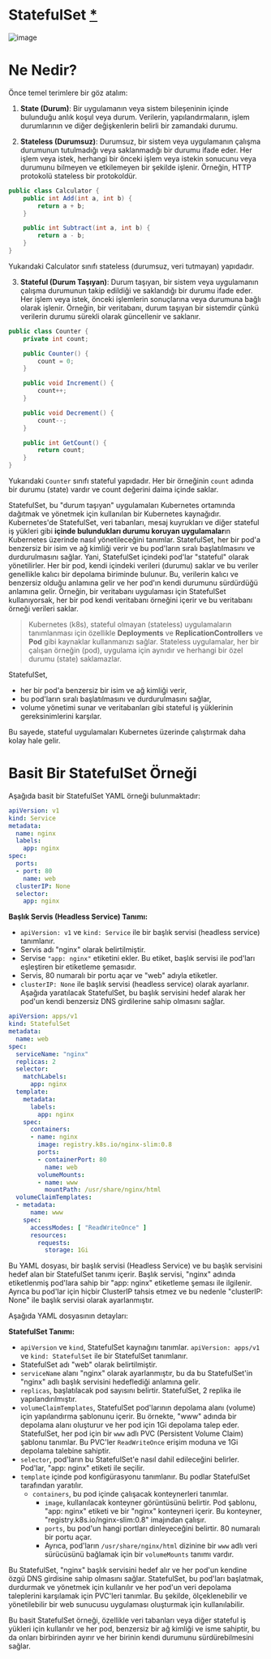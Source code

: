 # StatefulSet [*](https://kubernetes.io/docs/tutorials/stateful-application/basic-stateful-set/)

![image](https://github.com/cemtopkaya/kubernetes-notlarim/assets/261946/b80aeaeb-4186-4dce-a221-a30047d74fbc)

# Ne Nedir?

Önce temel terimlere bir göz atalım:

1. **State (Durum)**: Bir uygulamanın veya sistem bileşeninin içinde bulunduğu anlık koşul veya durum. Verilerin, yapılandırmaların, işlem durumlarının ve diğer değişkenlerin belirli bir zamandaki durumu.

2. **Stateless (Durumsuz)**: Durumsuz, bir sistem veya uygulamanın çalışma durumunun tutulmadığı veya saklanmadığı bir durumu ifade eder. Her işlem veya istek, herhangi bir önceki işlem veya istekin sonucunu veya durumunu bilmeyen ve etkilemeyen bir şekilde işlenir. Örneğin, HTTP protokolü stateless bir protokoldür.
```csharp
public class Calculator {
    public int Add(int a, int b) {
        return a + b;
    }

    public int Subtract(int a, int b) {
        return a - b;
    }
}
```
Yukarıdaki Calculator sınıfı stateless (durumsuz, veri tutmayan) yapıdadır.

3. **Stateful (Durum Taşıyan)**: Durum taşıyan, bir sistem veya uygulamanın çalışma durumunun takip edildiği ve saklandığı bir durumu ifade eder. Her işlem veya istek, önceki işlemlerin sonuçlarına veya durumuna bağlı olarak işlenir. Örneğin, bir veritabanı, durum taşıyan bir sistemdir çünkü verilerin durumu sürekli olarak güncellenir ve saklanır.
```csharp
public class Counter {
    private int count;

    public Counter() {
        count = 0;
    }

    public void Increment() {
        count++;
    }

    public void Decrement() {
        count--;
    }

    public int GetCount() {
        return count;
    }
}

```
Yukarıdaki `Counter` sınıfı stateful yapıdadır. Her bir örneğinin `count` adında bir durumu (state) vardır ve count değerini daima içinde saklar.

StatefulSet, bu "durum taşıyan" uygulamaları Kubernetes ortamında dağıtmak ve yönetmek için kullanılan bir Kubernetes kaynağıdır. 
Kubernetes'de StatefulSet, veri tabanları, mesaj kuyrukları ve diğer stateful iş yükleri gibi **içinde bulundukları durumu koruyan uygulamalar**ın Kubernetes üzerinde nasıl yönetileceğini tanımlar. 
StatefulSet, her bir pod'a benzersiz bir isim ve ağ kimliği verir ve bu pod'ların sıralı başlatılmasını ve durdurulmasını sağlar.
Yani, StatefulSet içindeki pod'lar "stateful" olarak yönetilirler. Her bir pod, kendi içindeki verileri (durumu) saklar ve bu veriler genellikle kalıcı bir depolama biriminde bulunur. 
Bu, verilerin kalıcı ve benzersiz olduğu anlamına gelir ve her pod'ın kendi durumunu sürdürdüğü anlamına gelir.
Örneğin, bir veritabanı uygulaması için StatefulSet kullanıyorsak, her bir pod kendi veritabanı örneğini içerir ve bu veritabanı örneği verileri saklar. 

> Kubernetes (k8s), stateful olmayan (stateless) uygulamaların tanımlanması için özellikle **Deployments** ve **ReplicationControllers** ve **Pod** gibi kaynaklar kullanmanızı sağlar.
> Stateless uygulamalar, her bir çalışan örneğin (pod), uygulama için aynıdır ve herhangi bir özel durumu (state) saklamazlar.

StatefulSet, 
- her bir pod'a benzersiz bir isim ve ağ kimliği verir,
- bu pod'ların sıralı başlatılmasını ve durdurulmasını sağlar,
- volume yönetimi sunar ve veritabanları gibi stateful iş yüklerinin gereksinimlerini karşılar.

Bu sayede, stateful uygulamaları Kubernetes üzerinde çalıştırmak daha kolay hale gelir.

# Basit Bir StatefulSet Örneği

Aşağıda basit bir StatefulSet YAML örneği bulunmaktadır:

```yaml
apiVersion: v1
kind: Service
metadata:
  name: nginx
  labels:
    app: nginx
spec:
  ports:
  - port: 80
    name: web
  clusterIP: None
  selector:
    app: nginx
```

**Başlık Servis (Headless Service) Tanımı:**
- `apiVersion: v1` ve `kind: Service` ile bir başlık servisi (headless service) tanımlanır.
- Servis adı "nginx" olarak belirtilmiştir.
- Servise `"app: nginx"` etiketini ekler. Bu etiket, başlık servisi ile pod'ları eşleştiren bir etiketleme şemasıdır.
- Servis, 80 numaralı bir portu açar ve "web" adıyla etiketler.
- `clusterIP: None` ile başlık servisi (headless service) olarak ayarlanır. Aşağıda yaratılacak StatefulSet, bu başlık servisini hedef alarak her pod'un kendi benzersiz DNS girdilerine sahip olmasını sağlar.

```yaml
apiVersion: apps/v1
kind: StatefulSet
metadata:
  name: web
spec:
  serviceName: "nginx"
  replicas: 2
  selector:
    matchLabels:
      app: nginx
  template:
    metadata:
      labels:
        app: nginx
    spec:
      containers:
      - name: nginx
        image: registry.k8s.io/nginx-slim:0.8
        ports:
        - containerPort: 80
          name: web
        volumeMounts:
        - name: www
          mountPath: /usr/share/nginx/html
  volumeClaimTemplates:
  - metadata:
      name: www
    spec:
      accessModes: [ "ReadWriteOnce" ]
      resources:
        requests:
          storage: 1Gi
```

Bu YAML dosyası, bir başlık servisi (Headless Service) ve bu başlık servisini hedef alan bir StatefulSet tanımı içerir. Başlık servisi, "nginx" adında etiketlenmiş pod'lara sahip bir "app: nginx" etiketleme şeması ile ilgilenir. Ayrıca bu pod'lar için hiçbir ClusterIP tahsis etmez ve bu nedenle "clusterIP: None" ile başlık servisi olarak ayarlanmıştır.

Aşağıda YAML dosyasının detayları:


**StatefulSet Tanımı:**
- `apiVersion` ve `kind`, StatefulSet kaynağını tanımlar. `apiVersion: apps/v1` ve `kind: StatefulSet` ile bir StatefulSet tanımlanır.
- StatefulSet adı "web" olarak belirtilmiştir.
- `serviceName` alanı "nginx" olarak ayarlanmıştır, bu da bu StatefulSet'in "nginx" adlı başlık servisini hedeflediği anlamına gelir.
- `replicas`, başlatılacak pod sayısını belirtir. StatefulSet, 2 replika ile yapılandırılmıştır.
- `volumeClaimTemplates`, StatefulSet pod'larının depolama alanı (volume) için yapılandırma şablonunu içerir. Bu örnekte, "www" adında bir depolama alanı oluşturur ve her pod için 1Gi depolama talep eder. StatefulSet, her pod için bir `www` adlı PVC (Persistent Volume Claim) şablonu tanımlar. Bu PVC'ler `ReadWriteOnce` erişim moduna ve 1Gi depolama talebine sahiptir.
- `selector`, pod'ların bu StatefulSet'e nasıl dahil edileceğini belirler. Pod'lar, "app: nginx" etiketi ile seçilir.
- `template` içinde pod konfigürasyonu tanımlanır. Bu podlar StatefulSet tarafından yaratılır.
  - `containers`, bu pod içinde çalışacak konteynerleri tanımlar.
    - `image`, kullanılacak konteyner görüntüsünü belirtir. Pod şablonu, "app: nginx" etiketi ve bir "nginx" konteyneri içerir. Bu konteyner, "registry.k8s.io/nginx-slim:0.8" imajından çalışır.
    - `ports`, bu pod'un hangi portları dinleyeceğini belirtir. 80 numaralı bir portu açar.
    - Ayrıca, pod'ların `/usr/share/nginx/html` dizinine bir `www` adlı veri sürücüsünü bağlamak için bir `volumeMounts` tanımı vardır.

Bu StatefulSet, "nginx" başlık servisini hedef alır ve her pod'un kendine özgü DNS girdisine sahip olmasını sağlar. StatefulSet, bu pod'ları başlatmak, durdurmak ve yönetmek için kullanılır ve her pod'un veri depolama taleplerini karşılamak için PVC'leri tanımlar. Bu şekilde, ölçeklenebilir ve yönetilebilir bir web sunucusu uygulaması oluşturmak için kullanılabilir.

Bu basit StatefulSet örneği, özellikle veri tabanları veya diğer stateful iş yükleri için kullanılır ve her pod, benzersiz bir ağ kimliği ve isme sahiptir, bu da onları birbirinden ayırır ve her birinin kendi durumunu sürdürebilmesini sağlar.
